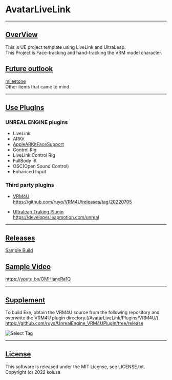 # AvatarLiveLink

---

## <u>OverView</u>
This is UE project template using LiveLink and UltraLeap.  
This Project is Face-tracking and hand-tracking the VRM model character.    

## <u>Future outlook</u>
[milestone](https://github.com/koiusa/AvatarLiveLink/milestone/1)  
Other items that came to mind.  

---

## <u>Use PlugIns</u>
### UNREAL ENGINE plugins
- LiveLink  
- ARKit  
- [AppleARKitFaceSupport](https://docs.unrealengine.com/4.27/ja/AnimatingObjects/SkeletalMeshAnimation/FacialRecordingiPhone/)  
- Control Rig  
- LiveLink Control Rig  
- FullBody IK  
- OSC(Open Sound Control) 
- Enhanced Input

### Third party plugins
- [VRM4U](https://github.com/ruyo/VRM4U)    
https://github.com/ruyo/VRM4U/releases/tag/20220705

- [Ultraleap Traking Plugin](https://developer.leapmotion.com/)  
https://developer.leapmotion.com/unreal  

---

## <u>Releases</u>
[Sample Build](https://github.com/koiusa/AvatarLiveLink/releases)

## <u>Sample Video</u>
https://youtu.be/OMHianxRa1Q

---

## <u>Supplement</u>
To build Exe, obtain the VRM4U source from the following repository and overwrite the VRM4U plugin directory.(/AvatarLiveLink/Plugins/VRM4U/)  
https://github.com/ruyo/UnrealEngine_VRM4UPlugin/tree/release  

![Select Tag](https://user-images.githubusercontent.com/71818379/193419265-46fa8635-e6d1-473c-b0c0-747c5d3c303d.jpg)

---

## <u>License</u>
This software is released under the MIT License, see LICENSE.txt.  
Copyright (c) 2022 koiusa
